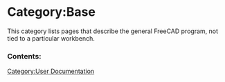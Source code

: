 # Category:Base
This category lists pages that describe the general FreeCAD program, not tied to a particular workbench.

### Contents:

[Category:User Documentation](Category:User_Documentation.md)
